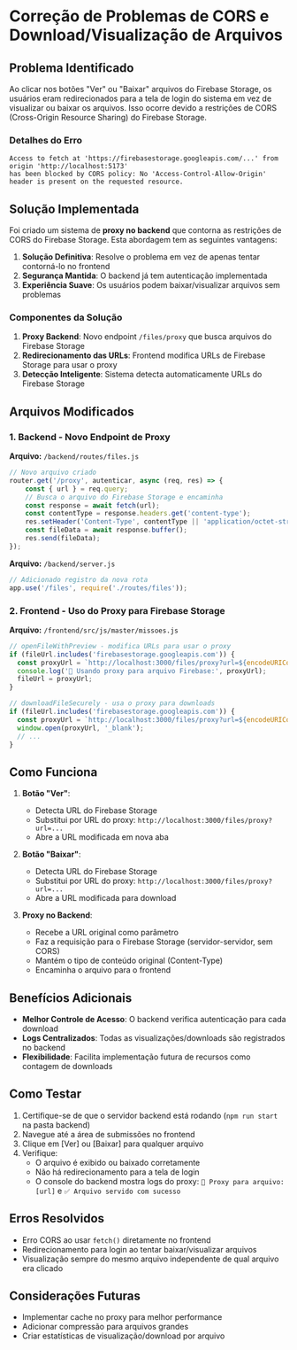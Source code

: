 # Correção de Problemas de CORS e Download/Visualização de Arquivos

## Problema Identificado

Ao clicar nos botões "Ver" ou "Baixar" arquivos do Firebase Storage, os usuários eram redirecionados para a tela de login do sistema em vez de visualizar ou baixar os arquivos. Isso ocorre devido a restrições de CORS (Cross-Origin Resource Sharing) do Firebase Storage.

### Detalhes do Erro
```
Access to fetch at 'https://firebasestorage.googleapis.com/...' from origin 'http://localhost:5173' 
has been blocked by CORS policy: No 'Access-Control-Allow-Origin' header is present on the requested resource.
```

## Solução Implementada

Foi criado um sistema de **proxy no backend** que contorna as restrições de CORS do Firebase Storage. Esta abordagem tem as seguintes vantagens:

1. **Solução Definitiva**: Resolve o problema em vez de apenas tentar contorná-lo no frontend
2. **Segurança Mantida**: O backend já tem autenticação implementada
3. **Experiência Suave**: Os usuários podem baixar/visualizar arquivos sem problemas

### Componentes da Solução

1. **Proxy Backend**: Novo endpoint `/files/proxy` que busca arquivos do Firebase Storage 
2. **Redirecionamento das URLs**: Frontend modifica URLs de Firebase Storage para usar o proxy
3. **Detecção Inteligente**: Sistema detecta automaticamente URLs do Firebase Storage

## Arquivos Modificados

### 1. Backend - Novo Endpoint de Proxy

**Arquivo:** `/backend/routes/files.js`
```javascript
// Novo arquivo criado
router.get('/proxy', autenticar, async (req, res) => {
    const { url } = req.query;
    // Busca o arquivo do Firebase Storage e encaminha
    const response = await fetch(url);
    const contentType = response.headers.get('content-type');
    res.setHeader('Content-Type', contentType || 'application/octet-stream');
    const fileData = await response.buffer();
    res.send(fileData);
});
```

**Arquivo:** `/backend/server.js`
```javascript
// Adicionado registro da nova rota
app.use('/files', require('./routes/files'));
```

### 2. Frontend - Uso do Proxy para Firebase Storage

**Arquivo:** `/frontend/src/js/master/missoes.js`
```javascript
// openFileWithPreview - modifica URLs para usar o proxy
if (fileUrl.includes('firebasestorage.googleapis.com')) {
  const proxyUrl = `http://localhost:3000/files/proxy?url=${encodeURIComponent(fileUrl)}`;
  console.log('📡 Usando proxy para arquivo Firebase:', proxyUrl);
  fileUrl = proxyUrl;
}

// downloadFileSecurely - usa o proxy para downloads
if (fileUrl.includes('firebasestorage.googleapis.com')) {
  const proxyUrl = `http://localhost:3000/files/proxy?url=${encodeURIComponent(fileUrl)}`;
  window.open(proxyUrl, '_blank');
  // ...
}
```

## Como Funciona

1. **Botão "Ver"**:
   - Detecta URL do Firebase Storage
   - Substitui por URL do proxy: `http://localhost:3000/files/proxy?url=...`
   - Abre a URL modificada em nova aba

2. **Botão "Baixar"**:
   - Detecta URL do Firebase Storage
   - Substitui por URL do proxy: `http://localhost:3000/files/proxy?url=...`
   - Abre a URL modificada para download

3. **Proxy no Backend**:
   - Recebe a URL original como parâmetro
   - Faz a requisição para o Firebase Storage (servidor-servidor, sem CORS)
   - Mantém o tipo de conteúdo original (Content-Type)
   - Encaminha o arquivo para o frontend

## Benefícios Adicionais

- **Melhor Controle de Acesso**: O backend verifica autenticação para cada download
- **Logs Centralizados**: Todas as visualizações/downloads são registrados no backend
- **Flexibilidade**: Facilita implementação futura de recursos como contagem de downloads

## Como Testar

1. Certifique-se de que o servidor backend está rodando (`npm run start` na pasta backend)
2. Navegue até a área de submissões no frontend
3. Clique em [Ver] ou [Baixar] para qualquer arquivo
4. Verifique:
   - O arquivo é exibido ou baixado corretamente
   - Não há redirecionamento para a tela de login
   - O console do backend mostra logs do proxy: `🔄 Proxy para arquivo: [url]` e `✅ Arquivo servido com sucesso`

## Erros Resolvidos

- Erro CORS ao usar `fetch()` diretamente no frontend
- Redirecionamento para login ao tentar baixar/visualizar arquivos
- Visualização sempre do mesmo arquivo independente de qual arquivo era clicado

## Considerações Futuras

- Implementar cache no proxy para melhor performance
- Adicionar compressão para arquivos grandes
- Criar estatísticas de visualização/download por arquivo